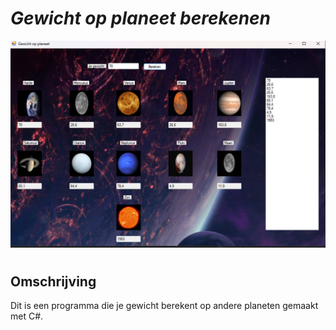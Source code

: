 # ***Gewicht op planeet berekenen***


<img src= "image.png"
alt="" style="float: center ; margin-right: 100px;" />
#
<h2>Omschrijving</h2>

<p1>Dit is een programma die je gewicht berekent op andere planeten</p1> <p2> gemaakt met C#.<p2>  
